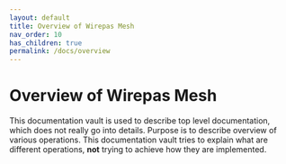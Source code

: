 ```yaml
---
layout: default
title: Overview of Wirepas Mesh
nav_order: 10
has_children: true
permalink: /docs/overview
---
```


# Overview of Wirepas Mesh

This documentation vault is used to describe top level documentation, which does not really go into details. Purpose is to describe overview of various operations. This documentation vault tries to explain what are different operations, **not** trying to achieve how they are implemented. 
